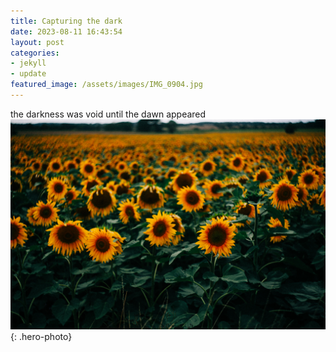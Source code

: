 ```yaml
---
title: Capturing the dark
date: 2023-08-11 16:43:54 
layout: post
categories:
- jekyll
- update
featured_image: /assets/images/IMG_0904.jpg
---
```

the darkness was void until the dawn appeared 
![a vibrant photograph of sunflowers](/assets/images/IMG_0904.jpg){: .hero-photo}

